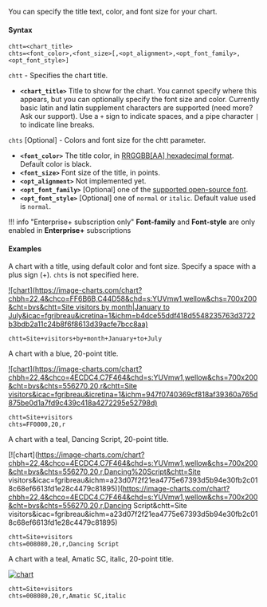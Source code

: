 You can specify the title text, color, and font size for your chart.

#### Syntax

```
chtt=<chart_title>
chts=<font_color>,<font_size>[,<opt_alignment>,<opt_font_family>,<opt_font_style>]
```

`chtt` - Specifies the chart title.

- **`<chart_title>`** Title to show for the chart. You cannot specify where this appears, but you can optionally specify the font size and color. Currently basic latin and latin supplement characters are supported (need more? Ask our support). Use a `+` sign to indicate spaces, and a pipe character ` | ` to indicate line breaks.

`chts` [Optional] - Colors and font size for the chtt parameter.

- **`<font_color>`** The title color, in [RRGGBB[AA] hexadecimal format](/reference/color-format). Default color is black.
- **`<font_size>`** Font size of the title, in points.
- **`<opt_alignment>`** Not implemented yet.
- **`<opt_font_family>`** [Optional] one of the [supported open-source font](/reference/chart-font/#supported-open-source-fonts).
- **`<opt_font_style>`** [Optional] one of `normal` or `italic`. Default value used is `normal`.

!!! info "Enterprise+ subscription only"
    **Font-family** and **Font-style** are only enabled in **Enterprise+** subscriptions

<!-- - **`<opt_alignment>`** [Optional] Alignment of the title. Choose one of the following case-sensitive string values: "l" (left), "c" (centered) "r" (right). Default is "c". -->

#### Examples

A chart with a title, using default color and font size. Specify a space with a plus sign (+). `chts` is not specified here.

[![chart](https://image-charts.com/chart?chbh=22,4&chco=FF6B6B,C44D58&chd=s:YUVmw1,wellow&chs=700x200&cht=bvs&chtt=Site visitors by month|January to July&icac=fgribreau&icretina=1&ichm=b4dce55ddf418d5548235763d3722b3bdb2a11c24b8f6f8613d39acfe7bcc8aa)](https://editor.image-charts.com/chart?cht=bvs&chd=s:YUVmw1,wellow&chco=FF6B6B,C44D58&chs=700x200&chtt=Site+visitors+by+month%7CJanuary+to+July&chbh=22,4)

```
chtt=Site+visitors+by+month+January+to+July
```

A chart with a blue, 20-point title.

[![chart](https://image-charts.com/chart?chbh=22,4&chco=4ECDC4,C7F464&chd=s:YUVmw1,wellow&chs=700x200&cht=bvs&chts=556270,20,r&chtt=Site visitors&icac=fgribreau&icretina=1&ichm=947f0740369cf818af39360a765d875be0d1a7fd9c439c418a4272295e52798d)](https://editor.image-charts.com/chart?cht=bvs&chd=s:YUVmw1,wellow&chco=4ECDC4,C7F464&chs=700x200&chtt=Site+visitors&chts=556270,20,r&chbh=22,4)


```
chtt=Site+visitors
chts=FF0000,20,r
```

A chart with a teal, Dancing Script, 20-point title.

[![chart](https://image-charts.com/chart?chbh=22,4&chco=4ECDC4,C7F464&chd=s:YUVmw1,wellow&chs=700x200&cht=bvs&chts=556270,20,r,Dancing%20Script&chtt=Site visitors&icac=fgribreau&ichm=a23d07f2f21ea4775e67393d5b94e30fb2c018c68ef6613fd1e28c4479c81895)](https://image-charts.com/chart?chbh=22,4&chco=4ECDC4,C7F464&chd=s:YUVmw1,wellow&chs=700x200&cht=bvs&chts=556270,20,r,Dancing Script&chtt=Site visitors&icac=fgribreau&ichm=a23d07f2f21ea4775e67393d5b94e30fb2c018c68ef6613fd1e28c4479c81895)


```
chtt=Site+visitors
chts=008080,20,r,Dancing Script
```

A chart with a teal, Amatic SC, italic, 20-point title.

[![chart](https:/image-charts.com/chart?chbh=22,4&chco=4ECDC4,C7F464&chd=s:YUVmw1,wellow&chs=700x200&cht=bvs&chts=008080,20,r,Amatic%20SC,italic&chtt=Site%20visitors&icac=fgribreau&ichm=9166fb7739c65189cd5cd3fd6b02c15f7f6387bbe733d713e0a24585cba52df2)](https:/image-charts.com/chart?chbh=22,4&chco=4ECDC4,C7F464&chd=s:YUVmw1,wellow&chs=700x200&cht=bvs&chts=008080,20,r,Amatic%20SC,italic&chtt=Site%20visitors&icac=fgribreau&ichm=9166fb7739c65189cd5cd3fd6b02c15f7f6387bbe733d713e0a24585cba52df2)


```
chtt=Site+visitors
chts=008080,20,r,Amatic SC,italic
```
